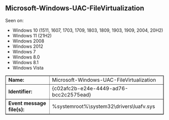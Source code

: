 ## Microsoft-Windows-UAC-FileVirtualization

Seen on:
* Windows 10 (1511, 1607, 1703, 1709, 1803, 1809, 1903, 1909, 2004, 20H2)
* Windows 11 (21H2)
* Windows 2008
* Windows 2012
* Windows 7
* Windows 8.0
* Windows 8.1
* Windows Vista

<table border="1" class="docutils">
  <tbody>
    <tr>
      <td><b>Name:</b></td>
      <td>Microsoft-Windows-UAC-FileVirtualization</td>
    </tr>
    <tr>
      <td><b>Identifier:</b></td>
      <td>{c02afc2b-e24e-4449-ad76-bcc2c2575ead}</td>
    </tr>
    <tr>
      <td><b>Event message file(s):</b></td>
      <td>%systemroot%\system32\drivers\luafv.sys</td>
    </tr>
  </tbody>
</table>

&nbsp;

